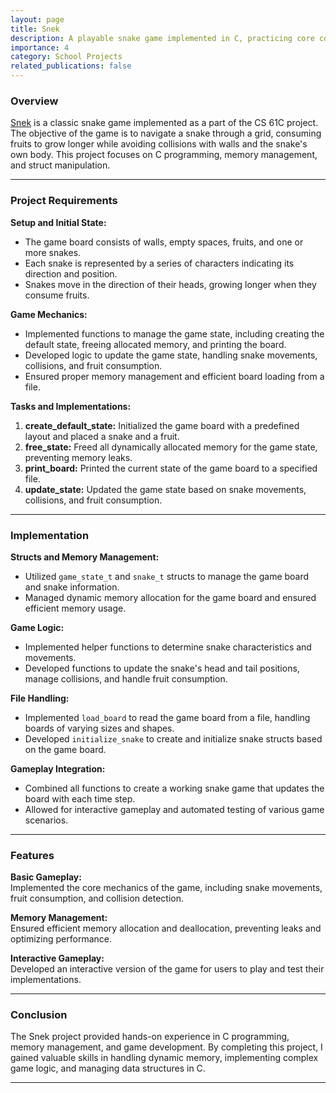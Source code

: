 ```yaml
---
layout: page
title: Snek
description: A playable snake game implemented in C, practicing core concepts of systems programming.
importance: 4
category: School Projects
related_publications: false
---
```


### Overview

[Snek](https://inst.eecs.berkeley.edu/~cs61c/sp23/projects/proj1/) is a classic snake game implemented as a part of the CS 61C project. The objective of the game is to navigate a snake through a grid, consuming fruits to grow longer while avoiding collisions with walls and the snake's own body. This project focuses on C programming, memory management, and struct manipulation.

---

### Project Requirements

**Setup and Initial State:**
- The game board consists of walls, empty spaces, fruits, and one or more snakes.
- Each snake is represented by a series of characters indicating its direction and position.
- Snakes move in the direction of their heads, growing longer when they consume fruits.

**Game Mechanics:**
- Implemented functions to manage the game state, including creating the default state, freeing allocated memory, and printing the board.
- Developed logic to update the game state, handling snake movements, collisions, and fruit consumption.
- Ensured proper memory management and efficient board loading from a file.

**Tasks and Implementations:**
1. **create_default_state:** Initialized the game board with a predefined layout and placed a snake and a fruit.
2. **free_state:** Freed all dynamically allocated memory for the game state, preventing memory leaks.
3. **print_board:** Printed the current state of the game board to a specified file.
4. **update_state:** Updated the game state based on snake movements, collisions, and fruit consumption.

---

### Implementation

**Structs and Memory Management:**
- Utilized `game_state_t` and `snake_t` structs to manage the game board and snake information.
- Managed dynamic memory allocation for the game board and ensured efficient memory usage.

**Game Logic:**
- Implemented helper functions to determine snake characteristics and movements.
- Developed functions to update the snake's head and tail positions, manage collisions, and handle fruit consumption.

**File Handling:**
- Implemented `load_board` to read the game board from a file, handling boards of varying sizes and shapes.
- Developed `initialize_snake` to create and initialize snake structs based on the game board.

**Gameplay Integration:**
- Combined all functions to create a working snake game that updates the board with each time step.
- Allowed for interactive gameplay and automated testing of various game scenarios.

---

### Features

**Basic Gameplay:** \
Implemented the core mechanics of the game, including snake movements, fruit consumption, and collision detection.


**Memory Management:** \
Ensured efficient memory allocation and deallocation, preventing leaks and optimizing performance.


**Interactive Gameplay:** \
Developed an interactive version of the game for users to play and test their implementations.


---

### Conclusion

The Snek project provided hands-on experience in C programming, memory management, and game development. By completing this project, I gained valuable skills in handling dynamic memory, implementing complex game logic, and managing data structures in C.

---

